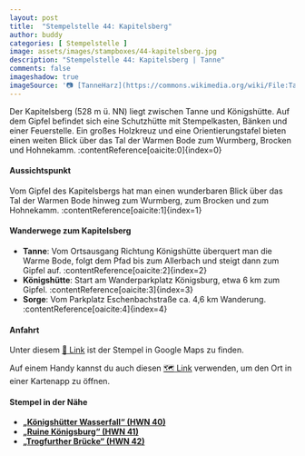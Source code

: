 ```yaml
---
layout: post
title:  "Stempelstelle 44: Kapitelsberg"
author: buddy
categories: [ Stempelstelle ]
image: assets/images/stampboxes/44-kapitelsberg.jpg
description: "Stempelstelle 44: Kapitelsberg | Tanne"
comments: false
imageshadow: true
imageSource: '📷 [TanneHarz](https://commons.wikimedia.org/wiki/File:TanneHarz.jpg) von <a href="https://de.wikipedia.org/wiki/Benutzer:Tanne85" class="extiw" title="de:Benutzer:Tanne85">Tanne85</a> unter Lizenz Public domain'
---
```


Der Kapitelsberg (528 m ü. NN) liegt zwischen Tanne und Königshütte. Auf dem Gipfel befindet sich eine Schutzhütte mit Stempelkasten, Bänken und einer Feuerstelle. Ein großes Holzkreuz und eine Orientierungstafel bieten einen weiten Blick über das Tal der Warmen Bode zum Wurmberg, Brocken und Hohnekamm. :contentReference[oaicite:0]{index=0}

#### Aussichtspunkt

Vom Gipfel des Kapitelsbergs hat man einen wunderbaren Blick über das Tal der Warmen Bode hinweg zum Wurmberg, zum Brocken und zum Hohnekamm. :contentReference[oaicite:1]{index=1}

#### Wanderwege zum Kapitelsberg

- **Tanne**: Vom Ortsausgang Richtung Königshütte überquert man die Warme Bode, folgt dem Pfad bis zum Allerbach und steigt dann zum Gipfel auf. :contentReference[oaicite:2]{index=2}
- **Königshütte**: Start am Wanderparkplatz Königsburg, etwa 6 km zum Gipfel. :contentReference[oaicite:3]{index=3}
- **Sorge**: Vom Parkplatz Eschenbachstraße ca. 4,6 km Wanderung. :contentReference[oaicite:4]{index=4}

#### Anfahrt

Unter diesem [📍 Link](https://www.google.com/maps/dir/?api=1&origin=&destination=51.70559%2C%2010.74089) ist der Stempel in Google Maps zu finden.

<div class="android-only">
  Auf einem Handy kannst du auch diesen 
  <a href="geo:51.70559,10.74089">🗺️ Link</a> 
  verwenden, um den Ort in einer Kartenapp zu öffnen.
  <p></p>
</div>

#### Stempel in der Nähe

- [**„Königshütter Wasserfall“ (HWN 40)**](/stempelstelle-40-koenigshuetter-wasserfall)
- [**„Ruine Königsburg“ (HWN 41)**](/stempelstelle-41-ruine-koenigsburg)
- [**„Trogfurther Brücke“ (HWN 42)**](/stempelstelle-42-trogfurther-bruecke)
